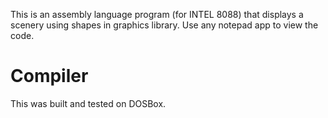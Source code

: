 This is an assembly language program (for INTEL 8088) that displays a scenery using shapes in graphics library.
Use any notepad app to view the code.
# Compiler
This was built and tested on DOSBox.
